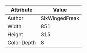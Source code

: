 # 
| Attribute | Value |
| ---  | ---     |
| Author | SixWingedFreak |
| Width | 851 |
| Height | 315 |
| Color Depth | 8 |
